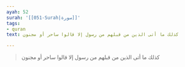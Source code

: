 ```yaml
---
ayah: 52
surah: '[[051-Surah|سورة]]'
tags:
- quran
text: كذلك ما أتى الذين من قبلهم من رسول إلا قالوا ساحر أو مجنون

---
```

> كذلك ما أتى الذين من قبلهم من رسول إلا قالوا ساحر أو مجنون

